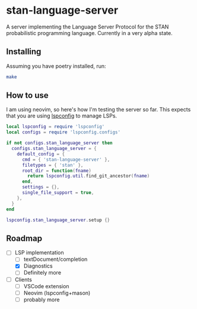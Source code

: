 # stan-language-server

A server implementing the Language Server Protocol for the STAN probabilistic
programming language. Currently in a very alpha state.

## Installing

Assuming you have poetry installed, run:
```sh
make
```

## How to use

I am using neovim, so here's how I'm testing the server so far. This expects that
you are using [lspconfig](https://github.com/neovim/nvim-lspconfig) to manage LSPs.

```lua
local lspconfig = require 'lspconfig'
local configs = require 'lspconfig.configs'

if not configs.stan_language_server then
  configs.stan_language_server = {
    default_config = {
      cmd = { 'stan-language-server' },
      filetypes = { 'stan' },
      root_dir = function(fname)
        return lspconfig.util.find_git_ancestor(fname)
      end,
      settings = {},
      single_file_support = true,
    },
  }
end

lspconfig.stan_language_server.setup {}
```

## Roadmap

- [ ] LSP implementation
    - [ ] textDocument/completion
    - [x] Diagnostics
    - [ ] Definitely more
- [ ] Clients
    - [ ] VSCode extension
    - [ ] Neovim (lspconfig+mason)
    - [ ] probably more